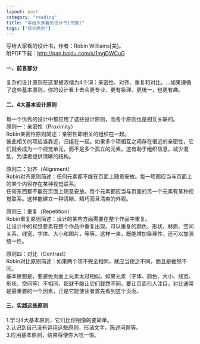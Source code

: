 ```yaml
---
layout: post
category: "reading"
title: "写给大家看的设计书[书摘]"
tags: ["设计原则"]
---
```

写给大家看的设计书，作者：Robin Williams[美]。  
附PDF下载：<http://pan.baidu.com/s/1mgDWCuG>  

#### 一、前言部分
复杂的设计原则在这里被浓缩为4个词：亲密性、对齐、重复和对比。...如果遵循了这些基本原则，你的设计看上去会更专业、更有条理、更统一，也更有趣。  

#### 二、4大基本设计原则
每一个优秀的设计中都应用了这些设计原则，而各个原则也是相互关联的。  
原则一：亲密性（Proximity）  
Robin亲密性原则简述：亲密性即相关的组织在一起。  
彼此相关的项应当靠近，归组在一起。如果多个项相互之间存在很近的亲密性，它们就会成为一个视觉单元，而不是多个孤立的元素。这有助于组织信息，减少混乱，为读者提供清晰的结构。  

原则二：对齐（Alignment）  
Robin对齐原则简述：任何元素都不能在页面上随意安放。每一项都应当与页面上的某个内容存在某种视觉联系。  
任何东西都不能在页面上随意安放。每个元素都应当与页面的另一个元素有某种视觉联系。这样能建立一种清晰、精巧而且清爽的外观。  

原则三：重复（Repetition）  
Robin重复原则简述：设计的某些方面需要在整个作品中重复。  
让设计中的视觉要素在整个作品中重复出现。可以重复的颜色、形状、材质、空间关系、线宽、字体、大小和图片，等等。这样一来，既能增加条理性，还可以加强统一性。  

原则四：对比（Contrast）  
Robin对比原则简述：如果两个项不完全相同，就应当使之不同，而且是截然不同。  
基本思想是，要避免页面上元素太过相似。如果元素（字体、颜色、大小、线宽、形状、空间等）不相同，那就干脆让它们截然不同。要让页面引人注目，对比通常是最重要的一个因素，正是它能使读者首先看到这个页面。  

#### 三、实践这些原则
1.学习4大基本原则，它们比你相像的要简单。  
2.认识到自己没有运用这些原则，形诸文字，陈述问题等。  
3.应用基本原则，结果将使你大吃一惊。  
